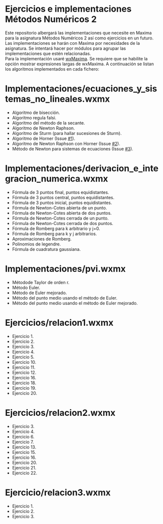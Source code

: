 # Ejercicios e implementaciones Métodos Numéricos 2
Este repositorio albergará las implementaciones que necesite en Maxima para la asignatura Métodos Numéricos 2 así como ejercicios en un futuro.  
Las implementaciones se harán con Maxima por necesidades de la asignatura. Se intentará hacer por módulos para agrupar las implementaciones que estén relacionadas.  
Para la implementación usaré [wxMaxima](https://github.com/andrejv/wxmaxima).
Se requiere que se habilite la opción mostrar expresiones largas de wxMaxima.
A continuación se listan los algoritmos implementados en cada fichero:  

# Implementaciones/ecuaciones_y_sistemas_no_lineales.wxmx
- Algoritmo de bisección.
- Algoritmo regula falsi.
- Algoritmo del método de la secante.
- Algoritmo de Newton Raphson.
- Algoritmo de Sturm (para hallar sucesiones de Sturm).
- Algoritmo de Horner (Issue [#1](https://github.com/nacheteam/Ejercicios-e-implementaciones-Metodos-numericos-2-/issues/1)).
- Algoritmo de Newton Raphson con Horner (Issue [#2](https://github.com/nacheteam/Ejercicios-e-implementaciones-Metodos-numericos-2-/issues/2)).
- Método de Newton para sistemas de ecuaciones (Issue [#3](https://github.com/nacheteam/Ejercicios-e-implementaciones-Metodos-numericos-2-/issues/3)).

# Implementaciones/derivacion_e_integracion_numerica.wxmx
- Fórmula de 3 puntos final, puntos equidistantes.
- Fórmula de 3 puntos central, puntos equidistantes.
- Fórmula de 3 puntos inicial, puntos equidistantes.
- Fórmula de Newton-Cotes abierta de un punto.
- Fórmula de Newton-Cotes abierta de dos puntos.
- Fórmula de Newton-Cotes cerrada de un punto.
- Fórmula de Newton-Cotes cerrada de dos puntos.
- Fórmula de Romberg para k arbitrario y j=0.
- Fórmula de Romberg para k y j arbitrarios.
- Aproximaciones de Romberg.
- Polinomios de legendre.
- Fórmula de cuadratura gaussiana.

# Implementaciones/pvi.wxmx
- Métodode Taylor de orden r.
- Método Euler.
- Método de Euler mejorado.
- Método del punto medio usando el método de Euler.
- Método del punto medio usando el método de Euler mejorado.

# Ejercicios/relacion1.wxmx  
- Ejercicio 1.
- Ejercicio 2.
- Ejercicio 3.
- Ejercicio 4.
- Ejercicio 5.
- Ejercicio 10.
- Ejercicio 11.
- Ejercicio 12.
- Ejercicio 16.
- Ejercicio 18.
- Ejercicio 19.
- Ejercicio 20.

# Ejercicios/relacion2.wxmx
- Ejercicio 3.
- Ejercicio 4.
- Ejercicio 6.
- Ejercicio 7.
- Ejercicio 13.
- Ejercicio 15.
- Ejercicio 16.
- Ejercicio 20.
- Ejercicio 21.
- Ejercicio 22.

# Ejercicio/relacion3.wxmx
- Ejercicio 1.
- Ejercicio 2.
- Ejercicio 3.
